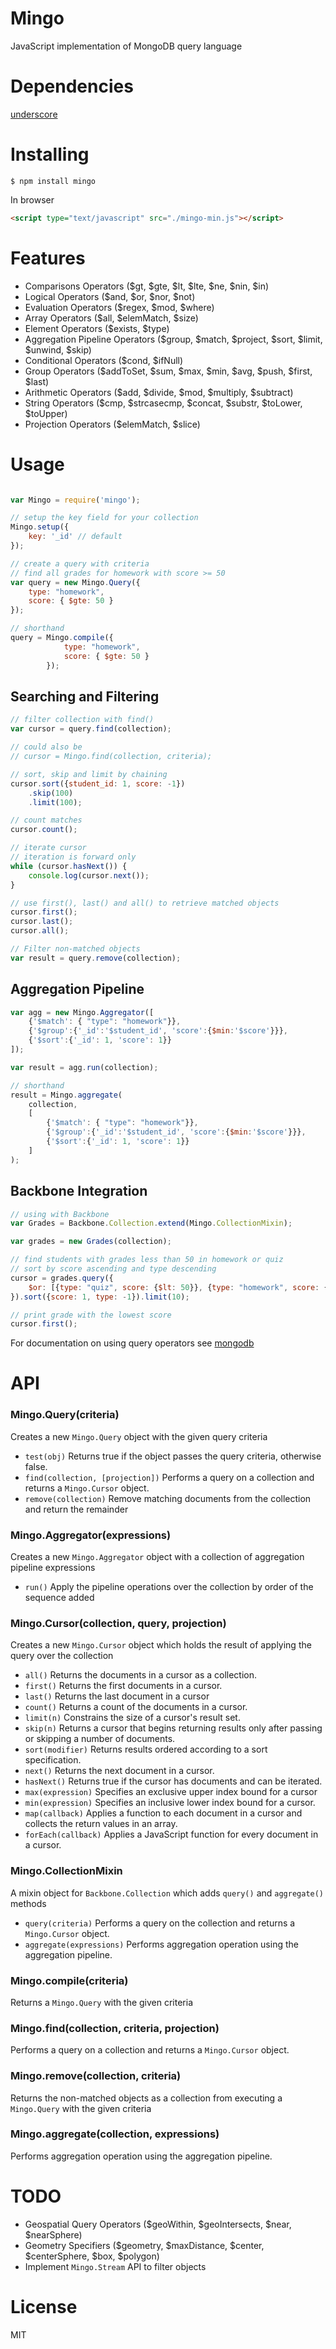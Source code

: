 # Mingo
JavaScript implementation of MongoDB query language

# Dependencies
[underscore](https://github.com/jashkenas/underscore)

# Installing
```$ npm install mingo```

In browser
```html
<script type="text/javascript" src="./mingo-min.js"></script>
```

# Features
- Comparisons Operators ($gt, $gte, $lt, $lte, $ne, $nin, $in)
- Logical Operators ($and, $or, $nor, $not)
- Evaluation Operators ($regex, $mod, $where)
- Array Operators ($all, $elemMatch, $size)
- Element Operators ($exists, $type)
- Aggregation Pipeline Operators ($group, $match, $project, $sort, $limit, $unwind, $skip)
- Conditional Operators ($cond, $ifNull)
- Group Operators ($addToSet, $sum, $max, $min, $avg, $push, $first, $last)
- Arithmetic Operators ($add, $divide, $mod, $multiply, $subtract)
- String Operators ($cmp, $strcasecmp, $concat, $substr, $toLower, $toUpper)
- Projection Operators ($elemMatch, $slice)

# Usage
```javascript

var Mingo = require('mingo');

// setup the key field for your collection
Mingo.setup({
    key: '_id' // default
});

// create a query with criteria
// find all grades for homework with score >= 50
var query = new Mingo.Query({
    type: "homework",
    score: { $gte: 50 }
});

// shorthand
query = Mingo.compile({
            type: "homework",
            score: { $gte: 50 }
        });
```

## Searching and Filtering
```javascript
// filter collection with find()
var cursor = query.find(collection);

// could also be
// cursor = Mingo.find(collection, criteria);

// sort, skip and limit by chaining
cursor.sort({student_id: 1, score: -1})
    .skip(100)
    .limit(100);

// count matches
cursor.count();

// iterate cursor
// iteration is forward only
while (cursor.hasNext()) {
    console.log(cursor.next());
}

// use first(), last() and all() to retrieve matched objects
cursor.first();
cursor.last();
cursor.all();

// Filter non-matched objects
var result = query.remove(collection);
```

## Aggregation Pipeline
```javascript
var agg = new Mingo.Aggregator([
    {'$match': { "type": "homework"}},
    {'$group':{'_id':'$student_id', 'score':{$min:'$score'}}},
    {'$sort':{'_id': 1, 'score': 1}}
]);

var result = agg.run(collection);

// shorthand
result = Mingo.aggregate(
    collection,
    [
        {'$match': { "type": "homework"}},
        {'$group':{'_id':'$student_id', 'score':{$min:'$score'}}},
        {'$sort':{'_id': 1, 'score': 1}}
    ]
);
```

## Backbone Integration
```javascript
// using with Backbone
var Grades = Backbone.Collection.extend(Mingo.CollectionMixin);

var grades = new Grades(collection);

// find students with grades less than 50 in homework or quiz
// sort by score ascending and type descending
cursor = grades.query({
    $or: [{type: "quiz", score: {$lt: 50}}, {type: "homework", score: {$lt: 50}}]
}).sort({score: 1, type: -1}).limit(10);

// print grade with the lowest score
cursor.first();
```

For documentation on using query operators see [mongodb](http://docs.mongodb.org/manual/reference/operator/query/)

# API
### Mingo.Query(criteria)
Creates a new ```Mingo.Query``` object with the given query criteria
- ```test(obj)``` Returns true if the object passes the query criteria, otherwise false.
- ```find(collection, [projection])``` Performs a query on a collection and returns a ```Mingo.Cursor``` object.
- ```remove(collection)``` Remove matching documents from the collection and return the remainder

### Mingo.Aggregator(expressions)
Creates a new ```Mingo.Aggregator``` object with a collection of aggregation pipeline expressions
- ```run()``` Apply the pipeline operations over the collection by order of the sequence added

### Mingo.Cursor(collection, query, projection)
Creates a new ```Mingo.Cursor``` object which holds the result of applying the query over the collection
- ```all()``` Returns the documents in a cursor as a collection.
- ```first()``` Returns the first documents in a cursor.
- ```last()``` Returns the last document in a cursor
- ```count()``` Returns a count of the documents in a cursor.
- ```limit(n)``` Constrains the size of a cursor's result set.
- ```skip(n)``` Returns a cursor that begins returning results only after passing or skipping a number of documents.
- ```sort(modifier)``` Returns results ordered according to a sort specification.
- ```next()``` Returns the next document in a cursor.
- ```hasNext()``` Returns true if the cursor has documents and can be iterated.
- ```max(expression)``` Specifies an exclusive upper index bound for a cursor
- ```min(expression)``` Specifies an inclusive lower index bound for a cursor.
- ```map(callback)``` Applies a function to each document in a cursor and collects the return values in an array.
- ```forEach(callback)``` Applies a JavaScript function for every document in a cursor.


### Mingo.CollectionMixin
A mixin object for ```Backbone.Collection``` which adds ```query()``` and ```aggregate()``` methods
- ```query(criteria)``` Performs a query on the collection and returns a ```Mingo.Cursor``` object.
- ```aggregate(expressions)``` Performs aggregation operation using the aggregation pipeline.

### Mingo.compile(criteria)
Returns a ```Mingo.Query``` with the given criteria

### Mingo.find(collection, criteria, projection)
Performs a query on a collection and returns a ```Mingo.Cursor``` object.

### Mingo.remove(collection, criteria)
Returns the non-matched objects as a collection from executing a ```Mingo.Query``` with the given criteria

### Mingo.aggregate(collection, expressions)
Performs aggregation operation using the aggregation pipeline.

# TODO
 - Geospatial Query Operators ($geoWithin, $geoIntersects, $near, $nearSphere)
 - Geometry Specifiers ($geometry, $maxDistance, $center, $centerSphere, $box, $polygon)
 - Implement ```Mingo.Stream``` API to filter objects

# License
MIT